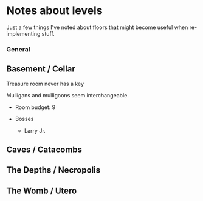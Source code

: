 # Notes about levels

Just a few things I've noted about
floors that might become useful when re-implementing stuff.

### General

## Basement / Cellar

Treasure room never has a key

Mulligans and mulligoons seem
interchangeable.

  * Room budget: 9

  * Bosses
    * Larry Jr.

## Caves / Catacombs

## The Depths / Necropolis

## The Womb / Utero
